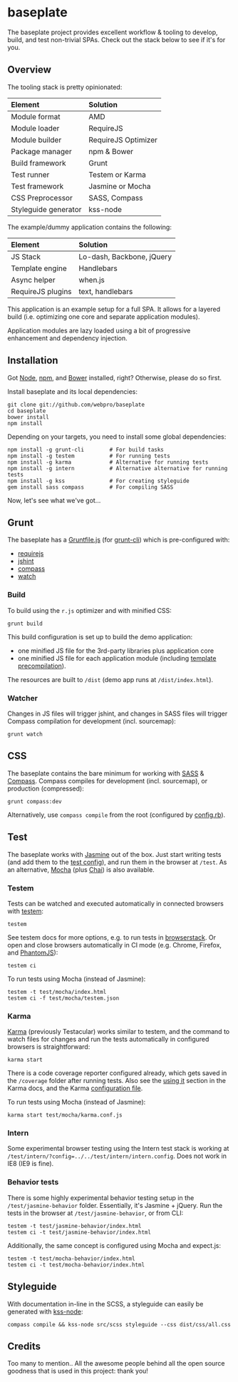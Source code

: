 # baseplate

The baseplate project provides excellent workflow & tooling to develop, build, and test non-trivial SPAs. Check out the stack below to see if it's for you.

## Overview

The tooling stack is pretty opinionated:

Element | Solution
:-- | :--
Module format | AMD
Module loader | RequireJS
Module builder | RequireJS Optimizer
Package manager | npm & Bower
Build framework | Grunt
Test runner | Testem or Karma
Test framework | Jasmine or Mocha
CSS Preprocessor | SASS, Compass
Styleguide generator | kss-node

The example/dummy application contains the following:

Element | Solution
:-- | :--
JS Stack | Lo-dash, Backbone, jQuery
Template engine | Handlebars
Async helper | when.js
RequireJS plugins | text, handlebars

This application is an example setup for a full SPA. It allows for a layered build (i.e. optimizing one core and separate application modules).

Application modules are lazy loaded using a bit of progressive enhancement and dependency injection.

## Installation

Got [Node](http://nodejs.org/), [npm](https://github.com/isaacs/npm), and [Bower](http://bower.io/) installed, right? Otherwise, please do so first.

Install baseplate and its local dependencies:

    git clone git://github.com/webpro/baseplate
    cd baseplate
    bower install
    npm install

Depending on your targets, you need to install some global dependencies:

    npm install -g grunt-cli        # For build tasks
    npm install -g testem           # For running tests
    npm install -g karma            # Alternative for running tests
    npm install -g intern           # Alternative alternative for running tests
    npm install -g kss              # For creating styleguide
    gem install sass compass        # For compiling SASS

Now, let's see what we've got...

## Grunt

The baseplate has a [Gruntfile.js](Gruntfile.js) (for [grunt-cli](https://github.com/gruntjs/grunt-cli)) which is pre-configured with:

* [requirejs](https://github.com/gruntjs/grunt-contrib-requirejs)
* [jshint](https://github.com/gruntjs/grunt-contrib-jshint)
* [compass](https://github.com/gruntjs/grunt-contrib-compass)
* [watch](https://github.com/gruntjs/grunt-contrib-watch)

### Build

To build using the `r.js` optimizer and with minified CSS:

    grunt build

This build configuration is set up to build the demo application:

* one minified JS file for the 3rd-party libraries plus application core
* one minified JS file for each application module (including [template precompilation](https://github.com/webpro/precompiled-templates)).

The resources are built to `/dist` (demo app runs at `/dist/index.html`).

### Watcher

Changes in JS files will trigger jshint, and changes in SASS files will trigger Compass compilation for development (incl. sourcemap):

    grunt watch

## CSS

The baseplate contains the bare minimum for working with [SASS](http://sass-lang.com/) & [Compass](http://compass-style.org/). Compass compiles for development (incl. sourcemap), or production (compressed):

    grunt compass:dev

Alternatively, use `compass compile` from the root (configured by [config.rb](config.rb)).

## Test

The baseplate works with [Jasmine](http://pivotal.github.com/jasmine/) out of the box. Just start writing tests (and add them to the [test config](test/jasmine/require.config.js)), and run them in the browser at `/test`. As an alternative, [Mocha](http://visionmedia.github.io/mocha/) (plus [Chai](http://chaijs.com/)) is also available.

### Testem

Tests can be watched and executed automatically in connected browsers with [testem](https://github.com/airportyh/testem):

    testem

See testem docs for more options, e.g. to run tests in [browserstack](https://github.com/airportyh/testem/tree/master/examples/browserstack). Or open and close browsers automatically in CI mode (e.g. Chrome, Firefox, and [PhantomJS](https://github.com/airportyh/testem#phantomjs)):

    testem ci

To run tests using Mocha (instead of Jasmine):

    testem -t test/mocha/index.html
    testem ci -f test/mocha/testem.json

### Karma

[Karma](http://karma-runner.github.com/0.8/index.html) (previously Testacular) works similar to testem, and the command to watch files for changes and run the tests automatically in configured browsers is straightforward:

    karma start

There is a code coverage reporter configured already, which gets saved in the `/coverage` folder after running tests. Also see the [using it](https://github.com/karma-runner/karma#using-it) section in the Karma docs, and the Karma [configuration file](karma.conf.js).

To run tests using Mocha (instead of Jasmine):

    karma start test/mocha/karma.conf.js

### Intern

Some experimental browser testing using the Intern test stack is working at `/test/intern/?config=../../test/intern/intern.config`. Does not work in IE8 (IE9 is fine).

### Behavior tests

There is some highly experimental behavior testing setup in the `/test/jasmine-behavior` folder. Essentially, it's Jasmine + jQuery. Run the tests in the browser at `/test/jasmine-behavior`, or from CLI:

    testem -t test/jasmine-behavior/index.html
    testem ci -t test/jasmine-behavior/index.html

Additionally, the same concept is configured using Mocha and expect.js:

    testem -t test/mocha-behavior/index.html
    testem ci -t test/mocha-behavior/index.html

## Styleguide

With documentation in-line in the SCSS, a styleguide can easily be generated with [kss-node](https://github.com/hughsk/kss-node):

    compass compile && kss-node src/scss styleguide --css dist/css/all.css

## Credits

Too many to mention.. All the awesome people behind all the open source goodness that is used in this project: thank you!
